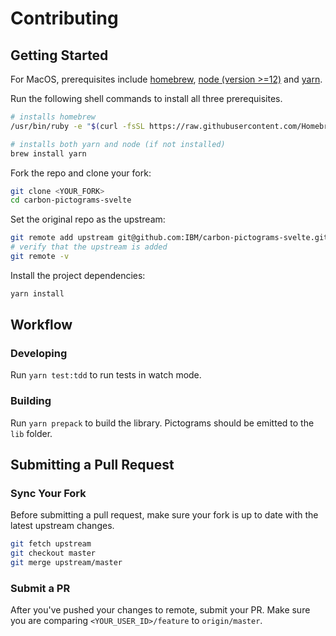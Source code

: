 # Contributing

## Getting Started

For MacOS, prerequisites include [homebrew](https://docs.brew.sh/Installation), [node (version >=12)](https://nodejs.org/en/download/package-manager/#macos) and [yarn](https://yarnpkg.com/en/docs/install#mac-stable).

Run the following shell commands to install all three prerequisites.

```bash
# installs homebrew
/usr/bin/ruby -e "$(curl -fsSL https://raw.githubusercontent.com/Homebrew/install/master/install)"

# installs both yarn and node (if not installed)
brew install yarn
```

Fork the repo and clone your fork:

```bash
git clone <YOUR_FORK>
cd carbon-pictograms-svelte
```

Set the original repo as the upstream:

```bash
git remote add upstream git@github.com:IBM/carbon-pictograms-svelte.git
# verify that the upstream is added
git remote -v
```

Install the project dependencies:

```bash
yarn install
```

## Workflow

### Developing

Run `yarn test:tdd` to run tests in watch mode.

### Building

Run `yarn prepack` to build the library. Pictograms should be emitted to the `lib` folder.

## Submitting a Pull Request

### Sync Your Fork

Before submitting a pull request, make sure your fork is up to date with the latest upstream changes.

```bash
git fetch upstream
git checkout master
git merge upstream/master
```

### Submit a PR

After you've pushed your changes to remote, submit your PR. Make sure you are comparing `<YOUR_USER_ID>/feature` to `origin/master`.
